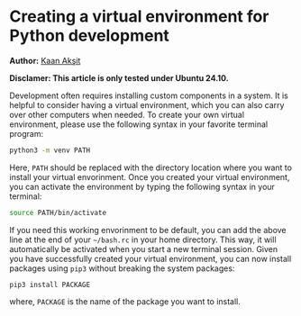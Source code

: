 # Creating a virtual environment for Python development

**Author:** [Kaan Akşit](https://kaanaksit.com)

**Disclamer: This article is only tested under Ubuntu 24.10.**

Development often requires installing custom components in a system. It is helpful to consider having a virtual environment, which you can also carry over other computers when needed. To create your own virtual environment, please use the following syntax in your favorite terminal program:

```bash
python3 -m venv PATH
```

Here, `PATH` should be replaced with the directory location where you want to install your virtual envorinment. Once you created your virtual environment, you can activate the environment by typing the following syntax in your terminal:

```bash
source PATH/bin/activate
```

If you need this working envorinment to be default, you can add the above line at the end of your  `~/bash.rc` in your home directory. This way, it will automatically be activated when you start a new terminal session. Given you have successfully created your virtual environment, you can now install packages using `pip3` without breaking the system packages:

```
pip3 install PACKAGE
```

where, `PACKAGE` is the name of the package you want to install.
